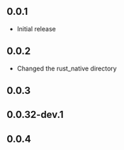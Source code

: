 ## 0.0.1
* Initial release

## 0.0.2
* Changed the rust_native directory
## 0.0.3
## 0.0.32-dev.1
## 0.0.4

